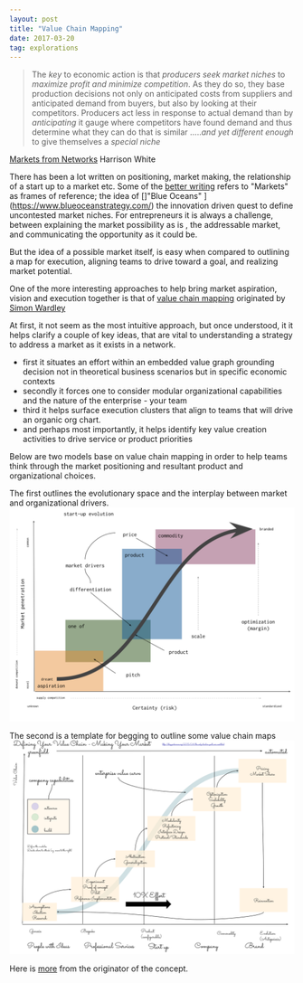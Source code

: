 ```yaml
---
layout: post
title: "Value Chain Mapping"
date: 2017-03-20
tag: explorations
---
```

>The *key* to economic action is that *producers seek market niches* to *maximize profit and minimize competition*.  As they do so, they base production decisions not only on anticipated costs from suppliers and anticipated demand from buyers, but also by looking at their competitors.  Producers act less in response to actual demand than by *anticipating* it  gauge where competitors have found demand and thus determine what they can do that is similar …..*and yet  different enough* to give themselves a *special niche*

[Markets from Networks](http://press.princeton.edu/titles/7207.html)
Harrison White

There has been a lot written on positioning, market making, the relationship of a start up to a market etc. Some of the [better writing](https://hackernoon.com/obviously-awesome-a-product-positioning-exercise-604e8ced841e#.u5x18i3gb) refers to "Markets" as frames of reference; the idea of []"Blue Oceans" ](https://www.blueoceanstrategy.com/) the innovation driven quest to define uncontested market niches. For entrepreneurs it is always a challenge, between explaining the market possibility as is , the addressable market, and communicating the opportunity as it could be.

But the idea of a possible market itself, is easy when compared to outlining a map for execution, aligning teams to drive toward a goal, and realizing market potential.

One of the more interesting approaches to help bring market aspiration, vision and execution together is that of [value chain mapping](http://www.cio.co.uk/it-strategy/introduction-wardley-value-chain-mapping-3604565/) originated by [Simon Wardley](https://twitter.com/swardley)

At first, it not seem as the  most intuitive approach, but once understood, it it helps clarify a couple of key ideas, that are vital to understanding a strategy to address a market as it exists in a network.

- first it situates an effort within an embedded value graph grounding decision not in theoretical business scenarios but in specific economic contexts
- secondly it forces one to consider modular organizational capabilities and the nature of the enterprise - your team
- third it helps surface execution clusters that align to teams that will drive an organic org chart.
- and perhaps most importantly, it helps identify key value creation activities to drive service or product priorities

Below are two models base on value chain mapping in order to help teams think through the market positioning and resultant product and organizational  choices.

The first outlines the evolutionary space  and the interplay between market and organizational drivers.
<img src="/explorations/start-up_evolution.svg" />

The second is a template for begging to outline some value chain maps
<img src="/explorations/Value_Chain_Mapping.svg" />

Here is [more](http://blog.gardeviance.org/2015/04/the-only-structure-youll-ever-need.html) from the originator of the concept.
